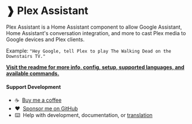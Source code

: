 # ❱ Plex Assistant

Plex Assistant is a Home Assistant component to allow Google Assistant, Home Assistant's conversation integration, and more to cast Plex media to Google devices and Plex clients.

Example: `"Hey Google, tell Plex to play The Walking Dead on the Downstairs TV."`

**[Visit the readme for more info, config, setup, supported languages, and available commands.](https://github.com/maykar/plex_assistant)**

#### Support Development
- :coffee:&nbsp;&nbsp;[Buy me a coffee](https://www.buymeacoffee.com/FgwNR2l)
- :heart:&nbsp;&nbsp;[Sponsor me on GitHub](https://github.com/sponsors/maykar)
- :keyboard:&nbsp;&nbsp;Help with development, documentation, or [translation](https://github.com/maykar/plex_assistant/blob/master/translation.md)
